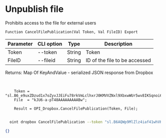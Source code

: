 ﻿---
sidebar_position: 6
---

# Unpublish file
 Prohibits access to the file for external users



`Function CancelFilePublication(Val Token, Val FileID) Export`

  | Parameter | CLI option | Type | Description |
  |-|-|-|-|
  | Token | --token | String | Token |
  | FileID | --fileid | String | ID of the file to be accessed |

  
  Returns:  Map Of KeyAndValue - serialized JSON response from Dropbox

<br/>




```bsl title="Code example"
    Token = "sl.B6_e9uxZDzud1x7oZyvJJEiFu78rkVmLclhxrJ0KMVVZNxl9XbxwWUr5wv8IKSqnoi6KyNyRe0...";
    File  = "kJU6-a-pT48AAAAAAAAABw";

    Result = OPI_Dropbox.CancelFilePublication(Token, File);
```



```sh title="CLI command example"
    
  oint dropbox CancelFilePublication --token "sl.B6AQWp9MlZlz4iaf41whVKxX9-MXeCiQhPRe4YIRxFmZ3zHsdjmOAatzgaWVhqmlIOvDD6WIUQ..." --fileid %fileid%

```

```json title="Result"
{}
```

